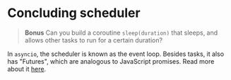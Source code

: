 # Concluding scheduler

> **Bonus** Can you build a coroutine `sleep(duration)` that sleeps, and allows other tasks to run for a certain duration?

In `asyncio`, the scheduler is known as the event loop. Besides tasks, it also has "Futures", which are analogous to
JavaScript promises. Read more about it [here](https://realpython.com/async-io-python/#the-event-loop-and-asynciorun).

